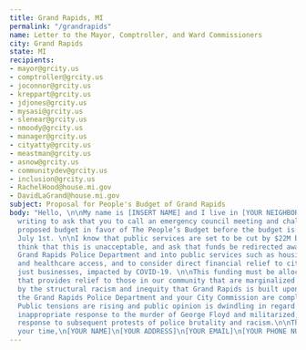 ```yaml
---
title: Grand Rapids, MI
permalink: "/grandrapids"
name: Letter to the Mayor, Comptroller, and Ward Commissioners
city: Grand Rapids
state: MI
recipients:
- mayor@grcity.us
- comptroller@grcity.us
- joconnor@grcity.us
- kreppart@grcity.us
- jdjones@grcity.us
- mysasi@grcity.us
- slenear@grcity.us
- nmoody@grcity.us
- manager@grcity.us
- cityatty@grcity.us
- meastman@grcity.us
- asnow@grcity.us
- communitydev@grcity.us
- inclusion@grcity.us
- RachelHood@house.mi.gov
- DavidLaGrand@house.mi.gov
subject: Proposal for People's Budget of Grand Rapids
body: "Hello, \n\nMy name is [INSERT NAME] and I live in [YOUR NEIGHBORHOOD]. I am
  writing to ask that you to call an emergency council meeting and challenge the mayor’s
  proposed budget in favor of The People’s Budget before the budget is adopted on
  July 1st. \n\nI know that public services are set to be cut by $22M by FY2021. I
  think that this is unacceptable, and ask that funds be redirected away from the
  Grand Rapids Police Department and into public services such as housing, education,
  and healthcare access, and to consider direct financial relief to citizens, not
  just businesses, impacted by COVID-19. \n\nThis funding must be allocated in a way
  that provides relief to those in our community that are marginalized and victimized
  by the structural racism and inequity that Grand Rapids is built upon, and that
  the Grand Rapids Police Department and your City Commission are complicit in enforcing.
  Public tensions are rising and public opinion is dwindling in regard to the City’s
  inappropriate response to the murder of George Floyd and militarized, over-policed
  response to subsequent protests of police brutality and racism.\n\nThank you for
  your time,\n[YOUR NAME]\n[YOUR ADDRESS]\n[YOUR EMAIL]\n[YOUR PHONE NUMBER]\"\n"
---
```


